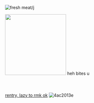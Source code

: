 ![fresh meat/j](https://komarev.com/ghpvc/?username=MaenoShin&color=ff69b4)

<p align="left">
  <img src="https://github.com/user-attachments/assets/bfa01abf-bafd-443f-8c81-c6b7375cb002" width="200 height="200"  /> heh bites u
ㅤㅤㅤㅤㅤㅤㅤㅤㅤㅤㅤㅤㅤㅤㅤㅤㅤㅤㅤㅤㅤㅤㅤㅤㅤㅤㅤㅤㅤㅤㅤㅤㅤㅤㅤㅤㅤㅤㅤㅤㅤㅤㅤㅤㅤㅤㅤㅤㅤㅤㅤㅤㅤㅤㅤㅤㅤㅤㅤㅤㅤㅤㅤㅤㅤㅤㅤㅤㅤㅤㅤㅤㅤ
  
  [rentry, lazy to rmk ok](https://rentry.co/aiiiaoni) ![4ac2013e](https://github.com/user-attachments/assets/6f79cba0-a6c1-48b5-80a0-47839b921a1d)


